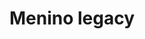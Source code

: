 ---
layout: post
title: 'Menino legacy'
story: 'http://www.bostonglobe.com/metro/2014/01/05/time-waits-for-one-not-even-tom-menino-boston-longest-serving-mayor/5iVSGxJtQ5QAHgFiBXLQJL/igraphic.html'
text: 'A lookback at public works developments and contributions to the communities during the tenure of Mayor Menino.'
vimeo: '<iframe src="//player.vimeo.com/video/92555719?title=0&amp;byline=0&amp;portrait=0&amp;color=ffffff" width="640" height="505" frameborder="0" webkitallowfullscreen mozallowfullscreen allowfullscreen></iframe>'
mobile: 'menino'
---